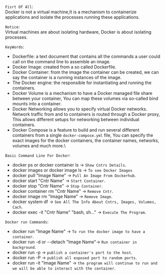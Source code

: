 `Fisrt Of All`:\
Docker is not a virtual machine,It is a mechanism to containerize applications and isolate the processes running these applications.

`Notice`:\
Virtual machines are about isolating hardware, Docker is about isolating processes.

`KeyWords`:
- Dockerfile: a text document that contains all the commands a user could call on the command line to assemble an image.
- Docker Image: created from a so called Dockerfile.
- Docker Container: from the image the container can be created, we can say the    container is a running instances of the image.
- The Docker engine: the responsible for instantiating and running the containers.
- Docker Volume is a mechanism to have a Docker managed file share between your container, You can map these volumes via so-called bind mounts into a container.
- Docker Networking allows you to specify virtual Docker networks. Network traffic from and to containers is routed through a Docker proxy, This allows different setups for networking between individual containers.
- Docker Compose is a feature to build and run several different containers from a single `docker-compose.yml` file, You can specify the exact images for the docker containers, the container names, networks, volumes and much more.\

`Basic Command Line For Docker`:
- docker ps or docker container ls -> `Show Cntrs Details`.
- docker images or docker image ls -> `To see Docker Images`
- docker pull "Image Name" -> `Pull An Image From Dockerhub`.
- docker start "Cntr Name" -> `Start Container`.
- docker stop "Cntr Name" -> `Stop Container`.
- docker container rm "Cntr Name" -> `Remove Cntr`.
- docker image rm "Image Name" -> `Remove Image`.
- docker system df -> `See All The Info About Cntrs, Images, Volumes, Cach`.
- docker exec -it "Cntr Name" "bash, sh..." -> `Execute The Program`.

`Docker run Commands`:
- docker run "Image Name" -> `To run the docker image to have a container`.
- docker run -d or --detach "Image Name"-> `Run container in background`.
- docker run -p -> `publish a container's port to the host`.
- docker run -P -> `publish all exposed port to random ports`.
- docker run -it "Image Name" -> `the program will continue to run and we will be able to interact with the container`.